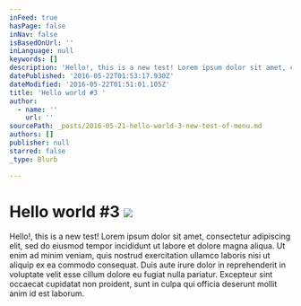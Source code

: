 ```yaml
---
inFeed: true
hasPage: false
inNav: false
isBasedOnUrl: ''
inLanguage: null
keywords: []
description: 'Hello!, this is a new test! Lorem ipsum dolor sit amet, consectetur adipiscing elit, sed do eiusmod tempor incididunt ut labore et dolore magna aliqua. Ut enim ad minim veniam, quis nostrud exercitation ullamco laboris nisi ut aliquip ex ea commodo consequat. Duis aute irure dolor in reprehenderit in voluptate velit esse cillum dolore eu fugiat nulla pariatur. Excepteur sint occaecat cupidatat non proident, sunt in culpa qui officia deserunt mollit anim id est laborum.'
datePublished: '2016-05-22T01:53:17.930Z'
dateModified: '2016-05-22T01:51:01.105Z'
title: 'Hello world #3 '
author:
  - name: ''
    url: ''
sourcePath: _posts/2016-05-21-hello-world-3-new-test-of-menu.md
authors: []
publisher: null
starred: false
_type: Blurb

---
```

# Hello world \#3 ![](https://the-grid-user-content.s3-us-west-2.amazonaws.com/613f8356-ffb4-4837-8b1d-025ca50bfa0e.jpg)

Hello!, this is a new test! Lorem ipsum dolor sit amet, consectetur adipiscing elit, sed do eiusmod tempor incididunt ut labore et dolore magna aliqua. Ut enim ad minim veniam, quis nostrud exercitation ullamco laboris nisi ut aliquip ex ea commodo consequat. Duis aute irure dolor in reprehenderit in voluptate velit esse cillum dolore eu fugiat nulla pariatur. Excepteur sint occaecat cupidatat non proident, sunt in culpa qui officia deserunt mollit anim id est laborum.